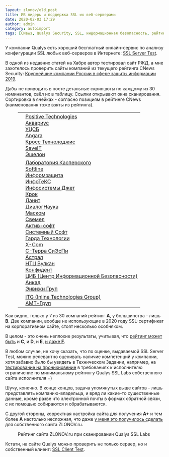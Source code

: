 ```yaml
---
layout: zlonov/old_post
title: ИБ лидеры и поддержка SSL их веб-серверами
date: 2020-02-03 17:29
author: admin
category: autoimport
tags: [CNews, Qualys Security, SSL, информационная безопасность, рейтинг, сертификат]
---
```


У компании Qualys есть хороший бесплатный онлайн-сервис по анализу конфигурации SSL любых веб-серверов в Интернете: <a href="https://www.ssllabs.com/ssltest/index.html">SSL Server Test</a>.



В одной из недавних статей на Хабре автор тестировал сайт РЖД, а мне захотелось проверить сайты компаний из текущего рейтинга CNews Security: <a href="https://www.cnews.ru/reviews/security2019/review_table/9f40780235d21a3c5c6e116bcf364c193569ff98">Крупнейшие компании России в сфере защиты информации 2019</a>.



Дабы не приводить в посте детальные скриншоты по каждому из 30 номинантов, свёл их в таблицу. Ссылки открывают окна сканирования. Сортировка в ячейках - согласно позициям в рейтинге CNews (наименования тоже взяты из рейтинга).


<!-- wp:table {"align":"center"} -->
<figure class="wp-block-table aligncenter"><table class=""><tbody><tr><td><img src="/assets/uploads/Рейтинг-A.png" alt="" class="wp-image-73662"/></td><td><a href="https://www.ssllabs.com/ssltest/analyze.html?d=ptsecurity.com">Positive Technologies</a><br /><a href="https://www.ssllabs.com/ssltest/analyze.html?d=aq.ru">Аквариус</a><br /><a href="https://www.ssllabs.com/ssltest/analyze.html?d=ussc.ru">УЦСБ</a><br /><a href="https://www.ssllabs.com/ssltest/analyze.html?d=angaratech.ru">Angara</a><br /><a href="https://www.ssllabs.com/ssltest/analyze.html?d=crosstech.su">Кросс Технолоджис</a><br /><a href="https://www.ssllabs.com/ssltest/analyze.html?d=saveit.pro">SaveIT</a><br /><a href="https://www.ssllabs.com/ssltest/analyze.html?d=npo-echelon.ru">Эшелон</a></td></tr><tr><td><img src="/assets/uploads/Рейтинг-B.png" alt="" class="wp-image-73664"/></td><td><a href="https://www.ssllabs.com/ssltest/analyze.html?d=www.kaspersky.ru">Лаборатория Касперского</a><br /><a href="https://www.ssllabs.com/ssltest/analyze.html?d=softline.ru">Softline</a><br /><a href="https://www.ssllabs.com/ssltest/analyze.html?d=infosec.ru">Информзащита</a><br /><a href="https://www.ssllabs.com/ssltest/analyze.html?d=infotecs.ru">ИнфоТеКС</a><br /><a href="https://www.ssllabs.com/ssltest/analyze.html?d=jet.su">Инфосистемы Джет</a><br /><a href="https://www.ssllabs.com/ssltest/analyze.html?d=croc.ru">Крок</a><br /><a href="https://www.ssllabs.com/ssltest/analyze.html?d=lanit.ru">Ланит</a><br /><a href="https://www.ssllabs.com/ssltest/analyze.html?d=dialognauka.ru">ДиалогНаука</a><br /><a href="https://www.ssllabs.com/ssltest/analyze.html?d=mascom.ru">Маском</a><br /><a href="https://www.ssllabs.com/ssltest/analyze.html?d=swemel.ru">Свемел</a><br /><a href="https://www.ssllabs.com/ssltest/analyze.html?d=aktiv-company.ru">Актив-софт</a><br /><a href="https://www.ssllabs.com/ssltest/analyze.html?d=syssoft.ru">Системный Софт</a><br /><a href="https://www.ssllabs.com/ssltest/analyze.html?d=gardatech.ru">Гарда Технологии</a><br /><a href="https://www.ssllabs.com/ssltest/analyze.html?d=xcom.ru">X-Com</a><br /><a href="https://www.ssllabs.com/ssltest/analyze.html?d=s-terra.ru">С-Терра СиЭсПи</a><br /><a href="https://www.ssllabs.com/ssltest/analyze.html?d=astral.ru">Астрал</a><br /><a href="https://www.ssllabs.com/ssltest/analyze.html?d=ntc-vulkan.ru">НТЦ Вулкан</a><br /><a href="https://www.ssllabs.com/ssltest/analyze.html?d=confident.ru">Конфидент</a><br /><a href="https://www.ssllabs.com/ssltest/analyze.html?d=secret-net.ru">ЦИБ (Центр Информационной Безопасности)</a><br /><a href="https://www.ssllabs.com/ssltest/analyze.html?d=ancud.ru">Анкад</a><br /><a href="https://www.ssllabs.com/ssltest/analyze.html?d=nvg.ru">Энвижн Груп</a></td></tr><tr><td><img src="/assets/uploads/Нет-сертификата.png" alt="" class="wp-image-73665"/></td><td><a href="https://www.ssllabs.com/ssltest/analyze.html?d=itgrp.ru">ITG (Inline Technologies Group)</a><br /><a href="https://www.ssllabs.com/ssltest/analyze.html?d=amt.ru">АМТ-Груп</a></td></tr></tbody></table></figure>
<!-- /wp:table -->


Как видно, только у 7 из 30 компаний рейтинг <strong>A</strong>, у большинства - лишь <strong>B</strong>. Две компании, вообще не использующие в 2020 году  SSL-сертификат на корпоративном сайте, стоят несколько особняком.



В целом - это очень неплохие результаты, учитывая, что <a href="https://github.com/ssllabs/research/wiki/SSL-Server-Rating-Guide">рейтинг может быть</a> и <strong>С</strong>, и <strong>D</strong>, и <strong>E</strong>, <a href="https://www.ssllabs.com/ssltest/analyze.html?d=www.rzd.ru">и даже <strong>F</strong></a>.



В любом случае, не хочу сказать, что по оценке, выдаваемой SSL Server Test, можно релевантно оценивать наличие компетенций у компании, хотя забавно было бы увидеть в Техническом Задании, например, на <a href="https://pentest.ussc.ru">тестирование на проникновение</a> в требованиях к исполнителю ограничение по минимальному рейтингу Qualys SSL Labs собственного сайта исполнителя =)



Шучу, конечно. В конце концов, задача упомянутых выше сайтов - лишь представлять компанию-владельца, и вряд ли какие-то существенные данные, кроме разве что электронной почты в формах обратной связи, с их помощью собираются и обрабатываются.



С другой стороны, корректная настройка сайта для получения <strong>A+</strong> и тем более <strong>А</strong> настолько несложная, что даже <a href="https://www.ssllabs.com/ssltest/analyze.html?d=zlonov.ru">у меня это получилось сделать</a> для собственного сайта ZLONOV.ru.


<!-- wp:image {"align":"center","id":73903,"sizeSlug":"large"} -->
<div class="wp-block-image"><figure class="aligncenter size-large"><img src="/assets/uploads/Рейтинг-сайта-ZLONOV.ru_-1024x674.png" alt="" class="wp-image-73903"/><figcaption>Рейтинг сайта ZLONOV.ru при сканировании Qualys SSL Labs</figcaption></figure></div>
<!-- /wp:image -->


Кстати, на сайте Qualys можно проверить не только сервер, но и собственный клиент: <a href="https://clienttest.ssllabs.com:8443/ssltest/viewMyClient.html">SSL Client Test</a>.

